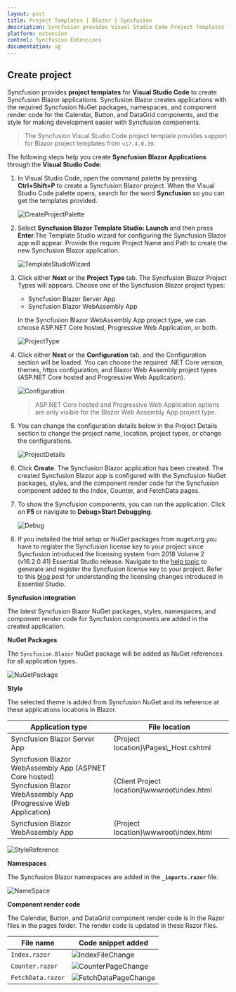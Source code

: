 ```yaml
---
layout: post
title: Project Templates | Blazor | Syncfusion
description: Syncfusion provides Visual Studio Code Project Templates for Blazor platform to create the Syncfusion Blazor Application using Syncfusion components
platform: extension
control: Syncfusion Extensions
documentation: ug
---
```


## Create project

Syncfusion provides **project templates** for **Visual Studio Code** to create Syncfusion Blazor applications. Syncfusion Blazor creates applications with the required Syncfusion NuGet packages, namespaces, and component render code for the Calendar, Button, and DataGrid components, and the style for making development easier with Syncfusion components.

> The Syncfusion Visual Studio Code project template provides support for Blazor project templates from `v17.4.0.39`.

The following steps help you create **Syncfusion Blazor Applications** through the **Visual Studio Code:**

1. In Visual Studio Code, open the command palette by pressing **Ctrl+Shift+P** to create a Syncfusion Blazor project. When the Visual Studio Code palette opens, search for the word **Syncfusion** so you can get the templates provided.

    ![CreateProjectPalette](images/CreateBlazorProjectPalette.png)

2. Select **Syncfusion Blazor Template Studio: Launch** and then press **Enter**.The Template Studio wizard for configuring the Syncfusion Blazor app will appear. Provide the require Project Name and Path to create the new Syncfusion Blazor application.

    ![TemplateStudioWizard](images/ProjectLocationName.png)

3. Click either **Next** or the **Project Type** tab. The Syncfusion Blazor Project Types will appears. Choose one of the Syncfusion Blazor project types:
   * Syncfusion Blazor Server App
   * Syncfusion Blazor WebAssembly App

    In the Syncfusion Blazor WebAssembly App project type, we can choose ASP.NET Core hosted, Progressive Web Application, or both.

    ![ProjectType](images/ProjectTypeDetails.png)

4. Click either **Next** or the **Configuration** tab, and the Configuration section will be loaded. You can choose the required .NET Core version, themes, https configuration, and Blazor Web Assembly project types (ASP.NET Core hosted and Progressive Web Application).

    ![Configuration](images/Configuration.png)

    > ASP.NET Core hosted and Progressive Web Application options are only visible for the Blazor Web Assembly App project type.

5. You can change the configuration details below in the Project Details section to change the project name, location, project types, or change the configurations.

    ![ProjectDetails](images/ProjectDetails.png)

6. Click **Create**. The Syncfusion Blazor application has been created. The created Syncfusion Blazor app is configured with the Syncfusion NuGet packages, styles, and the component render code for the Syncfusion component added to the Index, Counter, and FetchData pages.

7. To show the Syncfusion components, you can run the application. Click on **F5** or navigate to **Debug>Start Debugging**.

    ![Debug](images/Debug.png)

8. If you installed the trial setup or NuGet packages from nuget.org you have to register the Syncfusion license key to your project since Syncfusion introduced the licensing system from 2018 Volume 2 (v16.2.0.41) Essential Studio release. Navigate to the [help topic](https://help.syncfusion.com/common/essential-studio/licensing/license-key#how-to-generate-syncfusion-license-key) to generate and register the Syncfusion license key to your project. Refer to this [blog](https://blog.syncfusion.com/post/Whats-New-in-2018-Volume-2-Licensing-Changes-in-the-1620x-Version-of-Essential-Studio.aspx?_ga=2.11237684.1233358434.1587355730-230058891.1567654773) post for understanding the licensing changes introduced in Essential Studio.

**Syncfusion integration**

The latest Syncfusion Blazor NuGet packages, styles, namespaces, and component render code for Syncfusion components are added in the created application.

**NuGet Packages**

The `Syncfusion.Blazor` NuGet package will be added as NuGet references for all application types.

![NuGetPackage](images/NuGetPackage.png)

**Style**

The selected theme is added from Syncfusion NuGet and its reference at these applications locations in Blazor.

| Application type  | File location  |
|---|---|
| Syncfusion Blazor Server App | {Project location}\Pages\\_Host.cshtml |
| Syncfusion Blazor WebAssembly App (ASPNET Core hosted) <br/> Syncfusion Blazor WebAssembly App (Progressive Web Application) | {Client Project location}\wwwroot\index.html  |
| Syncfusion Blazor WebAssembly App  | {Project location}\wwwroot\index.html|

![StyleReference](images/CDNLink.png)

**Namespaces**

The Syncfusion Blazor namespaces are added in the **`_imports.razor`** file.

![NameSpace](images/NameSpace.png)

**Component render code**

The Calendar, Button, and DataGrid component render code is in the Razor files in the pages folder. The render code is updated in these Razor files.

| File name  | Code snippet added |
|---|---|
| `Index.razor`  | ![IndexFileChange](images/IndexFileChange.png) |
| `Counter.razor` | ![CounterPageChange](images/CounterPageChange.png) |
| `FetchData.razor`  | ![FetchDataPageChange](images/FetchDataPageChange.png) |